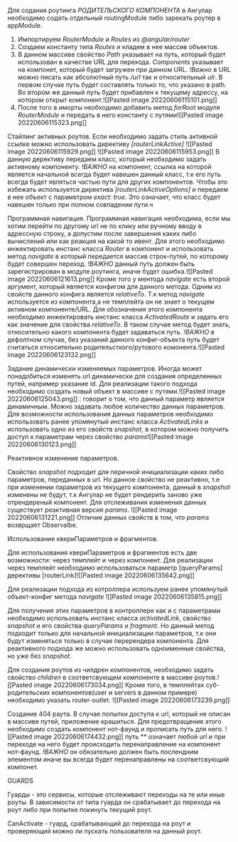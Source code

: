 Для содания роутинга *РОДИТЕЛЬСКОГО КОМПОНЕНТА* в Ангулар необходимо содать отдельный routingModule либо зарекать роутер в appModule.
1) Импортируем *RouterModule* и *Routes* из *@angular/router* 
2) Создаем константу типа *Routes* и кладем в нее массив объектов.
3) В данном массиве свойство *Path* указывает на путь, который будет использован в качестве URL для перехода. *Components* указывает на компонет, который будет загружен при данном URL. *!Важно* в URL можно писать как абсолютный путь */url* так и относительный *ulr*. В первом случае путь будет составлять только то, что указано в path. Во втором же данный путь будет прибавлен к текущему адрессу, на котором открыт компонент.![[Pasted image 20220606115101.png]]
4) После того в иморты необходимо добавить метод *forRoot* модуля *RouterModule* и передать в него константу с путями![[Pasted image 20220606115323.png]]


Cтайлинг активных роутов.
Если необходимо задать стиль активной ссылке можно использовать директиву *[routerLinkActive]* ![[Pasted image 20220606115929.png]]
![[Pasted image 20220606115953.png]]
В данную дерективу передаем класс, который необходимо задать активному компоненту. *!ВАЖНО* на компонент, ссылка на которой является начальной всегда будет навешен данный класс, т.к его путь всегда будет являться частью пути для других компонентов. Чтобы это избежать используется директива *[routerLinkActiveOptions]* и передаем в нее объект с параметром *exact: true*. Это означает, что класс будет навешен только при полном совпадении пути.ч


Программная навигация.
Программная навигация необходима, если мы хотим перейти по другому url не по клику или ручному вводу в адрессную строку, а допустим после завершения каких либо вычислений или как реакция на какой то ивент.
Для этого необходимо инжектировать инстанс класса *Router* в компонент и использовать метод *navigate* в который передается массив строк-путей, по которому будет совершен переход. *!ВАЖНО* данный путь должен быть зарегистрирован в модуле роутинга, иначе будет ошибка.![[Pasted image 20220606121613.png]]
Кроме того у ментода *navigate* есть второй аргумент, который является конфигом для данного метода. Одним из свойств данного конфига является *relativeTo*. Т.к метод *navigate* используется из компонента,а не темплейта он не знает о текущем активном компоненте/URL. Для обозначения этого компонента необходимо инжектировать инстанс класса *ActivatedRoute* и задать его как значение для свойства *relativeTo*. В таком случае метод будет знать, относительно какого компонента будет задаваться путь. *!ВАЖНО* в дефолтном случае, без указаний данного конфиг-объекта путь будет считаться относительно родительсткого/рутового комонента.![[Pasted image 20220606123132.png]]


Задание динамически изменяемых параметров.
Иногда может понадобиться изменять url динамически для создания определенных путей, например указание id. Для реализации такого подхода необходимо создать новый объект в массиве с путями.![[Pasted image 20220606125043.png]]
: говорит о том, что данный параметр является динамичным. Можно задавать любое количество данных параметров.
Для возможности использования данных параметров необходимо использовать ранее упомянутый инстанс класса *ActivatedLinks* и использовать одно из его свойств *snapshot*, в котором можно получить доступ к параметрам через свойство *params*![[Pasted image 20220606130123.png]]


Реактивное изменение параметров.

Свойство *snapshot* подходит для перичной инициализации каких либо параметров, переданных в url. Но данное свойство не реактивно, т.е при изменении параметров из текущего компонента, данный в *snapshot* изменены не будут, т.к Ангулар не будет рендерить заново уже отрендереный компонент. Для отслеживания изменения данных существует реактивная версия *params*. ![[Pasted image 20220606131221.png]]
Отличие данных свойств в том, что *params* возврщает Observalbe.

Использование квериПараметров и фрагментов.

Для использования квериПараметров и фрагментов есть две возможности: через темплейт и через компонент. Для реализации через темплейт необходимо использоваться параметр [queryParams] дерективы [routerLink]![[Pasted image 20220606135642.png]]

Для реализации подхода из котроллера используем ранее упомянутый объект-конфиг метода *navigate*
![[Pasted image 20220606135815.png]]

Для получения этих параметров в контроллере как и с параметрами необходимо использовать инстанс класса *activatedLink*, свойство *snapshot* и его свойства *queryParams* и *fragment*. Но данный метод подходит только для начальной инициализации параметров, т.к они будут изменяться только в случае перерендера компонента. Для реактивного подхода же можно использовать одноименные свойства, но уже без *snapshot*.


Для создания роутов из чилдрен компонентов, необходимо задать свойство *children* в соответсвующем компоненте в массиве роутов.![[Pasted image 20220606173034.png]]
Кроме того, в темплейтах суб-родительских компонентов(user и servers в данном примере) необходимо указать router-outlet.
![[Pasted image 20220606173239.png]]


Создание 404 раута.
В случае попытки доступа к url, который не описан в массиве путей, приложение крашиться. Для предотвращения этого необходимо создать компонент нот-фаунд и прописать путь для него.
![[Pasted image 20220606174432.png]]
путь **  означает любой url и при переходе на него будет происходить перенаправление на компонент нот-фаунд. *!ВАЖНО* он обязательно должен быть послендним элементом иначе вы всегда будет перенаправлены на соответсвующий компонет.

GUARDS

Гуарды - это сервисы, которые отслеживают переходы на те или иные роуты. В зависимости от типа гуарда он срабатывает до перехода на роут либо при попытке покинуть текущий роут.

CanActivate - гуард, срабатывающий до перехода на роут и проверяющий можно ли пускать пользователя на данный роут.